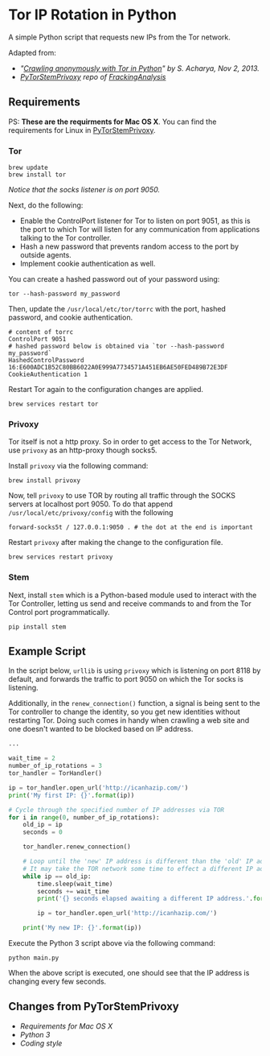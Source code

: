 # Tor IP Rotation in Python
A simple Python script that requests new IPs from the Tor network.

Adapted from:
- *"[Crawling anonymously with Tor in Python](http://sacharya.com/crawling-anonymously-with-tor-in-python/)" by S. Acharya, Nov 2, 2013.*
- *[PyTorStemPrivoxy](https://github.com/FrackingAnalysis/PyTorStemPrivoxy) repo of [FrackingAnalysis](https://github.com/FrackingAnalysis)*

## Requirements
PS: **These are the requirments for Mac OS X**. You can find the requirements for Linux in [PyTorStemPrivoxy](https://github.com/FrackingAnalysis/PyTorStemPrivoxy).

### Tor
```shell
brew update
brew install tor
```

*Notice that the socks listener is on port 9050.*

Next, do the following:
- Enable the ControlPort listener for Tor to listen on port 9051, as this is the port to which Tor will listen for any communication from applications talking to the Tor controller.
- Hash a new password that prevents random access to the port by outside agents.
- Implement cookie authentication as well.

You can create a hashed password out of your password using:
```shell
tor --hash-password my_password
```

Then, update the `/usr/local/etc/tor/torrc` with the port, hashed password, and cookie authentication.
```shell
# content of torrc
ControlPort 9051
# hashed password below is obtained via `tor --hash-password my_password`
HashedControlPassword 16:E600ADC1B52C80BB6022A0E999A7734571A451EB6AE50FED489B72E3DF
CookieAuthentication 1
```

Restart Tor again to the configuration changes are applied.	
```shell
brew services restart tor
```

### Privoxy

Tor itself is not a http proxy. So in order to get access to the Tor Network, use `privoxy` as an http-proxy though socks5.

Install `privoxy` via the following command:
	
```shell
brew install privoxy
```

Now, tell `privoxy` to use TOR by routing all traffic through the SOCKS servers at localhost port 9050.
To do that append `/usr/local/etc/privoxy/config` with the following
```shell
forward-socks5t / 127.0.0.1:9050 . # the dot at the end is important
```

Restart `privoxy` after making the change to the configuration file.
```shell
brew services restart privoxy
```

### Stem

Next, install `stem` which is a Python-based module used to interact with the Tor Controller, letting us send and receive commands to and from the Tor Control port programmatically.

```shell
pip install stem
```

## Example Script

In the script below, `urllib` is using `privoxy` which is listening on port 8118 by default, and forwards the traffic to port 9050 on which the Tor socks is listening.

Additionally, in the `renew_connection()` function,  a signal is being sent to the Tor controller to change the identity, so you get new identities without restarting Tor. Doing such comes in handy when crawling a web site and one doesn't wanted to be blocked based on IP address.

```python
...

wait_time = 2
number_of_ip_rotations = 3
tor_handler = TorHandler()

ip = tor_handler.open_url('http://icanhazip.com/')
print('My first IP: {}'.format(ip))

# Cycle through the specified number of IP addresses via TOR
for i in range(0, number_of_ip_rotations):
    old_ip = ip
    seconds = 0

    tor_handler.renew_connection()

    # Loop until the 'new' IP address is different than the 'old' IP address,
    # It may take the TOR network some time to effect a different IP address
    while ip == old_ip:
        time.sleep(wait_time)
        seconds += wait_time
        print('{} seconds elapsed awaiting a different IP address.'.format(seconds))

        ip = tor_handler.open_url('http://icanhazip.com/')

    print('My new IP: {}'.format(ip))
```
Execute the Python 3 script above via the following command:
	
```shell
python main.py
```
When the above script is executed, one should see that the IP address is changing every few seconds.


## Changes from PyTorStemPrivoxy
- *Requirements for Mac OS X*
- *Python 3*
- *Coding style*
